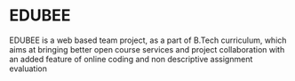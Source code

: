 # EDUBEE
EDUBEE is a web based team project, as a part of B.Tech curriculum, which aims at bringing better open course services and project collaboration with an added feature of online coding and non descriptive assignment evaluation

